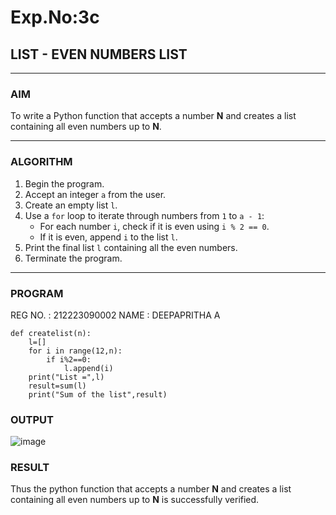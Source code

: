 # Exp.No:3c
## LIST - EVEN NUMBERS LIST

---

### AIM  
To write a Python function that accepts a number **N** and creates a list containing all even numbers up to **N**.

---

### ALGORITHM

1. Begin the program.  
2. Accept an integer `a` from the user.  
3. Create an empty list `l`.  
4. Use a `for` loop to iterate through numbers from `1` to `a - 1`:  
   - For each number `i`, check if it is even using `i % 2 == 0`.  
   - If it is even, append `i` to the list `l`.  
5. Print the final list `l` containing all the even numbers.  
6. Terminate the program.

---

### PROGRAM
REG NO. : 212223090002
NAME : DEEPAPRITHA A

```
def createlist(n):
    l=[]
    for i in range(12,n):
        if i%2==0:
            l.append(i)
    print("List =",l)
    result=sum(l)
    print("Sum of the list",result)
```

### OUTPUT

![image](https://github.com/user-attachments/assets/3ccf2c32-2850-402a-aa3a-d323e5c35462)

### RESULT

Thus the python function that accepts a number **N** and creates a list containing all even numbers up to **N** is successfully verified.
